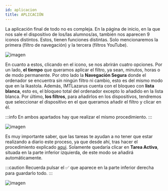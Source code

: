 ```yaml
---
id: aplicacion
title: APLICACIÓN
---
```


La aplicación final de todo no es compleja. En la página de inicio, en la que nos sale el dispositivo de los/las alumnos/as, también nos aparecen 9 iconos distintos. Estos, tienen funciones distintas. Solo mencionaremos la primera (filtro de navegación) y la tercera (filtros YouTube). 

![imagen](https://i.ibb.co/yqDQqKY/Aplicacion11.jpg)


En cuanto a estos, clicando en el icono, se nos abrirán cuatro opciones. Por un lado, **el tiempo** que queramos aplicar el filtro, ya sean, minutos, horas o de modo permanente. Por otro lado la **Navegación Segura** donde el ordenador se encuentra sin ningún filtro ni cambio, esto es del mismo modo que en la Ikastola. Además, IMTLazarus cuenta con el bloqueo con **lista blanca**, esto es, el bloqueo total del ordenador excepto lo añadido en la lista blanca. Por último, **los filtros**, para añadirlos en los dispositivos, tendremos que seleccionar el dispositivo en el que queramos añadir el filtro y clicar en él.

:::info
En ambos apartados hay que realizar el mismo procedimiento.
:::

![imagen](https://i.ibb.co/BPb91f8/aplicaion2.jpg)

Es muy importante saber, que las tareas te ayudan a no tener que estar realizando a diario este proceso, ya que desde ahí, tras hacer el procedimiento explicado [aqui](https://kirikino.wiki/docs/filtro-libre). Solamente quedaría clicar en **Tarea Activa**, situada en la parte inferior izquierda, de este modo se añadirá automáticamente.

:::caution
Recuerda pulsar el ✅ que aparece en la parte inferior derecha para guardarlo todo.
:::

![imagen](https://i.ibb.co/86ht7JK/aplicacion3.jpg)

